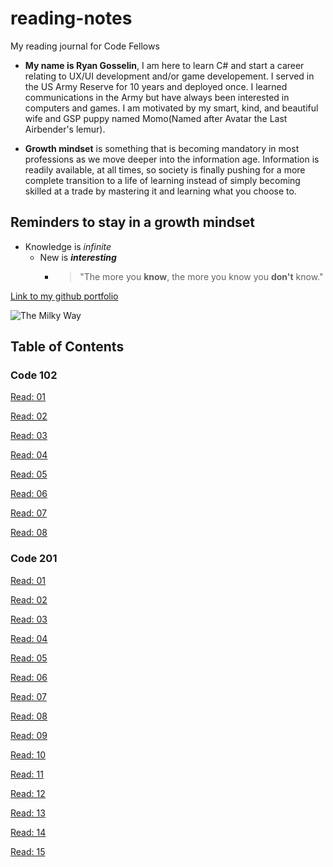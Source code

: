 # reading-notes
My reading journal for Code Fellows

* **My name is Ryan Gosselin**, I am here to learn C# and start a career relating to UX/UI development and/or game developement. I served in the US Army Reserve for 10 years and deployed once. I learned communications in the Army but have always been interested in computers and games. I am motivated by my smart, kind, and beautiful wife and GSP puppy named Momo(Named after Avatar the Last Airbender's lemur).

* **Growth mindset** is something that is becoming mandatory in most professions as we move deeper into the information age. Information is readily available, at all times, so society is finally pushing for a more complete transition to a life of learning instead of simply becoming skilled at a trade by mastering it and learning what you choose to.

## Reminders to stay in a growth mindset

* Knowledge is _infinite_
  * New is **_interesting_**
    * > "The more you **know**, the more you know you **don't** know."


[Link to my github portfolio](https://github.com/Gozz3230)

![The Milky Way](https://upload.wikimedia.org/wikipedia/commons/thumb/b/b3/UGC_12158.jpg/330px-UGC_12158.jpg)

## Table of Contents

### Code 102

[Read: 01](102-reading-notes/Read01.md)

[Read: 02](102-reading-notes/Read02.md)

[Read: 03](102-reading-notes/Read03.md)

[Read: 04](102-reading-notes/Read04.md)

[Read: 05](102-reading-notes/Read05.md)


[Read: 06](102-reading-notes/Read06.md)

[Read: 07](102-reading-notes/Read07.md)

[Read: 08](102-reading-notes/Read08.md)

### Code 201

[Read: 01](201-reading-notes/Read01.md)

[Read: 02](201-reading-notes/Read02.md)

[Read: 03](201-reading-notes/Read03.md)

[Read: 04](201-reading-notes/Read04.md)

[Read: 05](201-reading-notes/Read05.md)

[Read: 06](201-reading-notes/Read06.md)

[Read: 07](201-reading-notes/Read07.md)

[Read: 08](201-reading-notes/Read08.md)

[Read: 09](201-reading-notes/Read09.md)

[Read: 10](201-reading-notes/Read10.md)

[Read: 11](201-reading-notes/Read11.md)

[Read: 12](201-reading-notes/Read12.md)

[Read: 13](201-reading-notes/Read13.md)

[Read: 14](201-reading-notes/Read14.md)

[Read: 15](201-reading-notes/Read15.md)